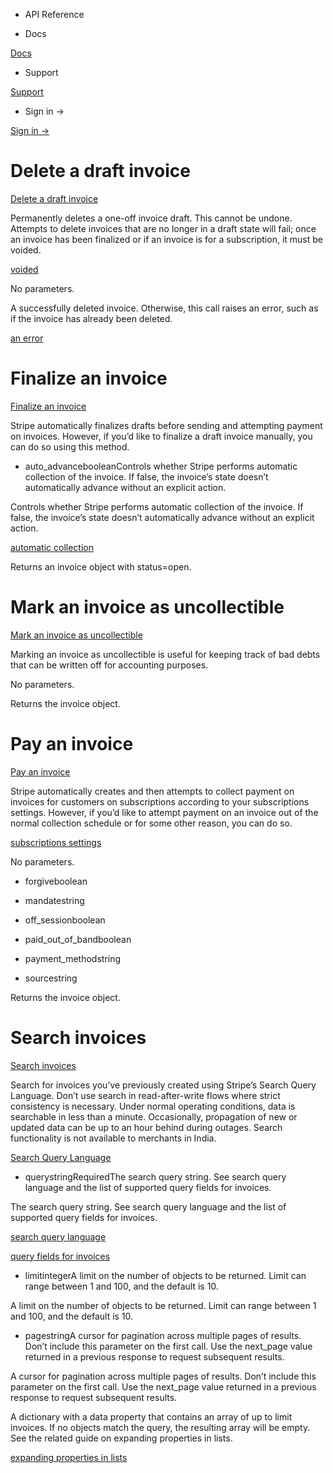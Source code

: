- API Reference

- Docs

[Docs](/)

- Support

[Support](https://support.stripe.com)

- Sign in →

[Sign in →](https://dashboard.stripe.com/login)

# Delete a draft invoice

[Delete a draft invoice](/api/invoices/delete)

Permanently deletes a one-off invoice draft. This cannot be undone. Attempts to delete invoices that are no longer in a draft state will fail; once an invoice has been finalized or if an invoice is for a subscription, it must be voided.

[voided](#void_invoice)

No parameters.

A successfully deleted invoice. Otherwise, this call raises an error, such as if the invoice has already been deleted.

[an error](#errors)

# Finalize an invoice

[Finalize an invoice](/api/invoices/finalize)

Stripe automatically finalizes drafts before sending and attempting payment on invoices. However, if you’d like to finalize a draft invoice manually, you can do so using this method.

- auto_advancebooleanControls whether Stripe performs automatic collection of the invoice. If false, the invoice’s state doesn’t automatically advance without an explicit action.

Controls whether Stripe performs automatic collection of the invoice. If false, the invoice’s state doesn’t automatically advance without an explicit action.

[automatic collection](/invoicing/integration/automatic-advancement-collection)

Returns an invoice object with status=open.

# Mark an invoice as uncollectible

[Mark an invoice as uncollectible](/api/invoices/mark_uncollectible)

Marking an invoice as uncollectible is useful for keeping track of bad debts that can be written off for accounting purposes.

No parameters.

Returns the invoice object.

# Pay an invoice

[Pay an invoice](/api/invoices/pay)

Stripe automatically creates and then attempts to collect payment on invoices for customers on subscriptions according to your subscriptions settings. However, if you’d like to attempt payment on an invoice out of the normal collection schedule or for some other reason, you can do so.

[subscriptions settings](https://dashboard.stripe.com/account/billing/automatic)

No parameters.

- forgiveboolean

- mandatestring

- off_sessionboolean

- paid_out_of_bandboolean

- payment_methodstring

- sourcestring

Returns the invoice object.

# Search invoices

[Search invoices](/api/invoices/search)

Search for invoices you’ve previously created using Stripe’s Search Query Language. Don’t use search in read-after-write flows where strict consistency is necessary. Under normal operating conditions, data is searchable in less than a minute. Occasionally, propagation of new or updated data can be up to an hour behind during outages. Search functionality is not available to merchants in India.

[Search Query Language](/search#search-query-language)

- querystringRequiredThe search query string. See search query language and the list of supported query fields for invoices.

The search query string. See search query language and the list of supported query fields for invoices.

[search query language](/search#search-query-language)

[query fields for invoices](/search#query-fields-for-invoices)

- limitintegerA limit on the number of objects to be returned. Limit can range between 1 and 100, and the default is 10.

A limit on the number of objects to be returned. Limit can range between 1 and 100, and the default is 10.

- pagestringA cursor for pagination across multiple pages of results. Don’t include this parameter on the first call. Use the next_page value returned in a previous response to request subsequent results.

A cursor for pagination across multiple pages of results. Don’t include this parameter on the first call. Use the next_page value returned in a previous response to request subsequent results.

A dictionary with a data property that contains an array of up to limit invoices. If no objects match the query, the resulting array will be empty. See the related guide on expanding properties in lists.

[expanding properties in lists](/expand#lists)

